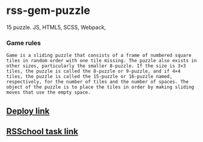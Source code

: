 # rss-gem-puzzle
15 puzzle. JS, HTML5, SCSS, Webpack,

### Game rules

`Game is a sliding puzzle that consists of a frame of numbered square tiles in random order with one tile missing. The puzzle also exists in other sizes, particularly the smaller 8-puzzle. If the size is 3×3 tiles, the puzzle is called the 8-puzzle or 9-puzzle, and if 4×4 tiles, the puzzle is called the 15-puzzle or 16-puzzle named, respectively, for the number of tiles and the number of spaces. The object of the puzzle is to place the tiles in order by making sliding moves that use the empty space.`

## [Deploy link](https://nikolaybalabanov.github.io/rss-gem-puzzle/)

## [RSSchool task link](https://github.com/rolling-scopes-school/tasks/blob/master/tasks/stage-1/dom-api/codejam-the-gem-puzzle.md)